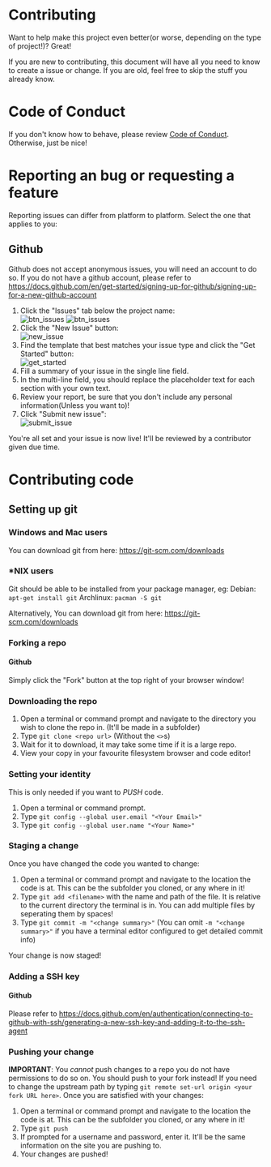 # Contributing
Want to help make this project even better(or worse, depending on the type of project!)? Great!

If you are new to contributing, this document will have all you need to know to create a issue or change.
If you are old, feel free to skip the stuff you already know.

# Code of Conduct
If you don't know how to behave, please review [Code of Conduct](code_of_conduct.md). Otherwise, just be nice!

# Reporting an bug or requesting a feature
Reporting issues can differ from platform to platform. Select the one that applies to you:

## Github
Github does not accept anonymous issues, you will need an account to do so.
If you do not have a github account, please refer to https://docs.github.com/en/get-started/signing-up-for-github/signing-up-for-a-new-github-account

1. Click the "Issues" tab below the project name: <br/>
![btn_issues](https://user-images.githubusercontent.com/6495643/169618057-800ffbce-d4b1-4e5c-9847-a656fc43770a.png#gh-dark-mode-only) ![btn_issues](https://user-images.githubusercontent.com/6495643/169618560-c9def760-d025-4898-93f7-5adc812bbbd3.png#gh-light-mode-only)
2. Click the "New Issue" button: <br/>
![new_issue](https://user-images.githubusercontent.com/6495643/169618842-bc4116ba-4e6c-414e-a360-8fdcd3d27d20.png)
3. Find the template that best matches your issue type and click the "Get Started" button: <br/>
![get_started](https://user-images.githubusercontent.com/6495643/169619108-f81d2b71-443f-426d-852b-c18d65668ca0.png)
4. Fill a summary of your issue in the single line field.
5. In the multi-line field, you should replace the placeholder text for each section with your own text.
6. Review your report, be sure that you don't include any personal information(Unless you want to)!
7. Click "Submit new issue": <br/>
![submit_issue](https://user-images.githubusercontent.com/6495643/169619437-cbfd20c3-41bb-473b-aa49-bd0794b31034.png)

You're all set and your issue is now live! It'll be reviewed by a contributor given due time.

# Contributing code

## Setting up git
### Windows and Mac users
You can download git from here: https://git-scm.com/downloads
### \*NIX users
Git should be able to be installed from your package manager, eg:
Debian: `apt-get install git`
Archlinux: `pacman -S git`

Alternatively, You can download git from here: https://git-scm.com/downloads

### Forking a repo
#### Github
Simply click the "Fork" button at the top right of your browser window!

### Downloading the repo
1. Open a terminal or command prompt and navigate to the directory you wish to clone the repo in. (It'll be made in a subfolder)
2. Type `git clone <repo url>` (Without the `<>`s)
3. Wait for it to download, it may take some time if it is a large repo.
4. View your copy in your favourite filesystem browser and code editor!

### Setting your identity
This is only needed if you want to *PUSH* code.
1. Open a terminal or command prompt.
2. Type `git config --global user.email "<Your Email>"`
3. Type `git config --global user.name "<Your Name>"`

### Staging a change
Once you have changed the code you wanted to change:
1. Open a terminal or command prompt and navigate to the location the code is at. This can be the subfolder you cloned, or any where in it!
2. Type `git add <filename>` with the name and path of the file. It is relative to the current directory the terminal is in. You can add multiple files by seperating them by spaces!
3. Type `git commit -m "<change summary>"` (You can omit `-m "<change summary>"` if you have a terminal editor configured to get detailed commit info)

Your change is now staged!

### Adding a SSH key
#### Github
Please refer to https://docs.github.com/en/authentication/connecting-to-github-with-ssh/generating-a-new-ssh-key-and-adding-it-to-the-ssh-agent

### Pushing your change
**IMPORTANT**: You *cannot* push changes to a repo you do not have permissions to do so on. You should push to your fork instead! If you need to change the upstream path by typing `git remote set-url origin <your fork URL here>`.
Once you are satisfied with your changes:
1. Open a terminal or command prompt and navigate to the location the code is at. This can be the subfolder you cloned, or any where in it!
2. Type `git push`
3. If prompted for a username and password, enter it. It'll be the same information on the site you are pushing to.
4. Your changes are pushed!
